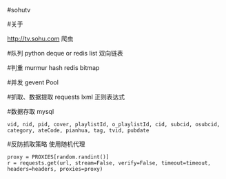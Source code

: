 #sohutv

#关于

http://tv.sohu.com 爬虫

#队列
python deque or redis list 双向链表

#判重
murmur hash
redis bitmap

#并发
gevent Pool

#抓取、数据提取
requests
lxml
正则表达式

#数据存取
mysql 

    vid, nid, pid, cover, playlistId, o_playlistId, cid, subcid, osubcid, category, ateCode, pianhua, tag, tvid, pubdate 

#反防抓取策略
使用随机代理

    proxy = PROXIES[random.randint()]
    r = requests.get(url, stream=False, verify=False, timeout=timeout,                               headers=headers, proxies=proxy)
